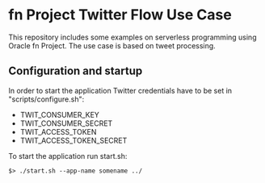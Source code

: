 # fn Project Twitter Flow Use Case
This repository includes some examples on serverless programming using Oracle fn Project. The use case is based on tweet processing.

## Configuration and startup
In order to start the application Twitter credentials have to be set in "scripts/configure.sh":
- TWIT_CONSUMER_KEY
- TWIT_CONSUMER_SECRET
- TWIT_ACCESS_TOKEN
- TWIT_ACCESS_TOKEN_SECRET

To start the application run start.sh:

```
$> ./start.sh --app-name somename ../
```
